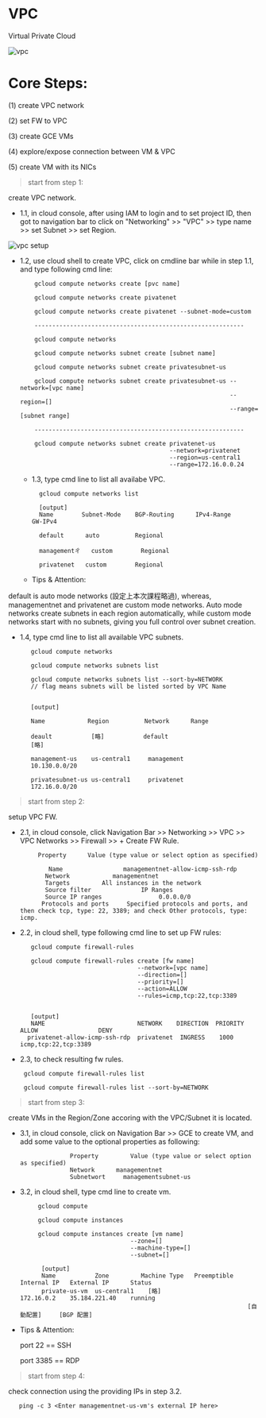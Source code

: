 # VPC
Virtual Private Cloud

![vpc](https://cdn.qwiklabs.com/OBtRY37ZCmWiHi%2FHsG8XCSGDBfsuKk3IMJVgQscsg2E%3D)

# Core Steps:

(1) create VPC network

(2) set FW to VPC

(3) create GCE VMs

(4) explore/expose connection between VM & VPC

(5) create VM with its NICs

> start from step 1:

create VPC network.

* 1.1, in cloud console, after using IAM to login and to set project ID, then got to navigation bar to click on "Networking" >> "VPC" >> type name >> set Subnet >> set Region.

![vpc setup](https://cdn.qwiklabs.com/WEGrd5zpLB1JkgbtDzxadKeRAO%2FWkYpH5RKEfF%2Bxp%2FY%3D)

* 1.2, use cloud shell to create VPC, click on cmdline bar while in step 1.1, and type following cmd line:

          gcloud compute networks create [pvc name]
          
          gcloud compute networks create pivatenet
          
          gcloud compute networks create pivatenet --subnet-mode=custom
          
          -----------------------------------------------------------
          
          gcloud compute networks
          
          gcloud compute networks subnet create [subnet name]
          
          gcloud compute networks subnet create privatesubnet-us
          
          gcloud compute networks subnet create privatesubnet-us --network=[vpc name]
                                                                 --region=[]
                                                                 --range=[subnet range]
                                                                 
          -----------------------------------------------------------  
          
          gcloud compute networks subnet create privatenet-us
                                                --network=privatenet
                                                --region=us-central1
                                                --range=172.16.0.0.24
                                                
  * 1.3, type cmd line to list all availabe VPC.
  
          gcloud compute networks list
          
          [output]
          Name        Subnet-Mode    BGP-Routing      IPv4-Range       GW-IPv4
          
          default      auto          Regional
          
          managementㄔ   custom        Regional
          
          privatenet   custom        Regional
          
  * Tips & Attention:
  
default is auto mode networks (設定上本次課程略過), whereas, managementnet and privatenet are custom mode networks. Auto mode networks create subnets in each region automatically, while custom mode networks start with no subnets, giving you full control over subnet creation.
          
  * 1.4, type cmd line to list all available VPC subnets.  
  
           gcloud compute networks 
           
           gcloud compute networks subnets list
           
           gcloud compute networks subnets list --sort-by=NETWORK 
           // flag means subnets will be listed sorted by VPC Name
           
           
           [output]
           
           Name            Region          Network      Range
           
           deault           [略]           default
           [略]
           
           management-us    us-central1     management
           10.130.0.0/20
           
           privatesubnet-us us-central1     privatenet
           172.16.0.0/20
           
 > start from step 2:

setup VPC FW.     

* 2.1, in cloud console, click Navigation Bar >> Networking >> VPC >> VPC Networks >> Firewall >> + Create FW Rule.

           Property	     Value (type value or select option as specified)
           
              Name	               managementnet-allow-icmp-ssh-rdp
             Network	        managementnet
             Targets	     All instances in the network
             Source filter	            IP Ranges
             Source IP ranges	             0.0.0.0/0
            Protocols and ports     Specified protocols and ports, and then check tcp, type: 22, 3389; and check Other protocols, type: icmp.

 * 2.2, in cloud shell, type following cmd line to set up FW rules:
 
          gcloud compute firewall-rules 
 
          gcloud compute firewall-rules create [fw name]
                                        --network=[vpc name]
                                        --direction=[]
                                        --priority=[]
                                        --action=ALLOW
                                        --rules=icmp,tcp:22,tcp:3389
               
          
          [output]
          NAME                          NETWORK    DIRECTION  PRIORITY  ALLOW                 DENY
         privatenet-allow-icmp-ssh-rdp  privatenet  INGRESS    1000      icmp,tcp:22,tcp:3389
  
  * 2.3, to check resulting fw rules.
  
         gcloud compute firewall-rules list
         
         gcloud compute firewall-rules list --sort-by=NETWORK
         
         
 > start from step 3:

create VMs in the Region/Zone accoring with the VPC/Subnet it is located. 

* 3.1, in cloud console, click on Navigation Bar >> GCE to create VM, and add some value to the optional properties as following:


                    Property	     Value (type value or select option as specified)
                    Network	     managementnet
                    Subnetwort     managementsubnet-us

* 3.2, in cloud shell, type cmd line to create vm.

           gcloud compute
           
           gcloud compute instances
           
           gcloud compute instances create [vm name]
                                     --zone=[]
                                     --machine-type=[]
                                     --subnet=[]
                                     
            [output]
            Name           Zone         Machine Type   Preemptible   Internal IP   External IP      Status
            private-us-vm  us-central1    [略]                        172.16.0.2    35.184.221.40    running
                                                                      [自動配置]     [BGP 配置]

* Tips & Attention:

    port 22 == SSH
    
    port 3385 == RDP 


> start from step 4:

check connection using the providing IPs in step 3.2.

       ping -c 3 <Enter managementnet-us-vm's external IP here>
